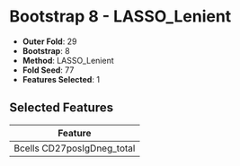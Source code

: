 # Bootstrap 8 - LASSO_Lenient

- **Outer Fold**: 29
- **Bootstrap**: 8
- **Method**: LASSO_Lenient
- **Fold Seed**: 77
- **Features Selected**: 1

## Selected Features

| Feature |
|---------|
| Bcells CD27posIgDneg_total |
